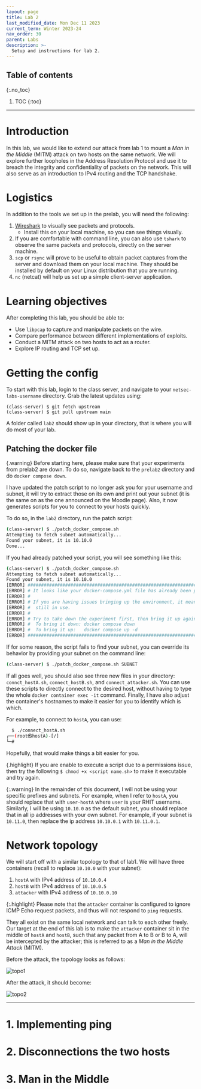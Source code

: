 ```yaml
---
layout: page
title: Lab 2
last_modified_date: Mon Dec 11 2023
current_term: Winter 2023-24
nav_order: 30
parent: Labs
description: >-
  Setup and instructions for lab 2.
---
```


## Table of contents
{:.no_toc}

1. TOC
{:toc}

---

# Introduction

In this lab, we would like to extend our attack from lab 1 to mount a _Man in
the Middle_ (MITM) attack on two hosts on the same network. We will explore
further loopholes in the Address Resolution Protocol and use it to breach the
integrity and confidentiality of packets on the network.  This will also serve
as an introduction to IPv4 routing and the TCP handshake.

# Logistics

In addition to the tools we set up in the prelab, you will need the following:

1. [Wireshark](https://www.wireshark.org/) to visually see packets and
   protocols.
   - Install this on your local machine, so you can see things visually.
2. If you are comfortable with command line, you can also use `tshark` to
   observe the same packets and protocols, directly on the server machine.
3. `scp` or `rsync` will prove to be useful to obtain packet captures from the
   server and download them on your local machine. They should be installed by
   default on your Linux distribution that you are running.
4. `nc` (netcat) will help us set up a simple client-server application.

# Learning objectives

After completing this lab, you should be able to:

- Use `libpcap` to capture and manipulate packets on the wire.
- Compare performance between different implementations of exploits.
- Conduct a MITM attack on two hosts to act as a router.
- Explore IP routing and TCP set up.

# Getting the config

To start with this lab, login to the class server, and navigate to your
`netsec-labs-username` directory. Grab the latest updates using:

  ```shell
  (class-server) $ git fetch upstream
  (class-server) $ git pull upstream main
  ```

A folder called `lab2` should show up in your directory, that is where you
will do most of your lab.

## Patching the docker file

{.warning}
Before starting here, please make sure that your experiments from prelab2 are
down.  To do so, navigate back to the `prelab2` directory and do `docker compose
down`.

I have updated the patch script to no longer ask you for your username and
subnet, it will try to extract those on its own and print out your subnet (it is
the same on as the one announced on the Moodle page). Also, it now generates
scripts for you to connect to your hosts quickly.

To do so, in the `lab2` directory, run the patch script:

  ```sh
  (class-server) $ ./patch_docker_compose.sh
  Attempting to fetch subnet automatically...
  Found your subnet, it is 10.10.0
  Done...
  ```

If you had already patched your script, you will see something like this:

  ```sh
  (class-server) $ ./patch_docker_compose.sh
  Attempting to fetch subnet automatically...
  Found your subnet, it is 10.10.0
  [ERROR] ########################################################################
  [ERROR] # It looks like your docker-compose.yml file has already been patched. #
  [ERROR] #                                                                      #
  [ERROR] # If you are having issues bringing up the environment, it means it is #
  [ERROR] #  still in use.                                                       #
  [ERROR] #                                                                      #
  [ERROR] # Try to take down the experiment first, then bring it up again.       #
  [ERROR] #  To bring it down: docker compose down                               #
  [ERROR] #  To bring it up:   docker compose up -d                              #
  [ERROR] ########################################################################
  ```

If for some reason, the script fails to find your subnet, you can override its
behavior by providing your subnet on the command line:

  ```sh
  (class-server) $ ./patch_docker_compose.sh SUBNET
  ```

If all goes well, you should also see three new files in your directory:
`connct_hostA.sh`, `connect_hostB.sh`, and `connect_attacker.sh`. You can use
these scripts to directly connect to the desired host, without having to type
the whole `docker container exec -it` command. Finally, I have also adjust the
container's hostnames to make it easier for you to identify which is which.

For example, to connect to `hostA`, you can use:

  ```sh
	$ ./connect_hostA.sh
  ┌──(root㉿hostA)-[/]
  └─#
  ```

Hopefully, that would make things a bit easier for you.

{.highlight}
If you are enable to execute a script due to a permissions issue, then try the
following `$ chmod +x <script name.sh>` to make it executable and try again.

{:.warning}
In the remainder of this document, I will not be using your specific prefixes
and subnets. For example, when I refer to `hostA`, you should replace that with
`user-hostA` where `user` is your RHIT username. Similarly, I will be using
`10.10.0` as the default subnet, you should replace that in all ip addresses
with your own subnet. For example, if your subnet is `10.11.0`, then replace the
ip address `10.10.0.1` with `10.11.0.1`.

# Network topology

We will start off with a similar topology to that of lab1. We will have three
containers (recall to replace `10.10.0` with your subnet):

1. `hostA` with IPv4 address of `10.10.0.4`
2. `hostB` with IPv4 address of `10.10.0.5`
3. `attacker` with IPv4 address of `10.10.0.10`

{:.highlight}
Please note that the `attacker` container is configured to ignore ICMP Echo
request packets, and thus will not respond to `ping` requests.

They all exist on the same local network and can talk to each other freely. Our
target at the end of this lab is to make the `attacker` container sit in the
middle of `hostA` and `hostB`, such that any packet from A to B or B to A, will
be intercepted by the attacker; this is referred to as a _Man in the Middle
Attack_ (MITM).

Before the attack, the topology looks as follows:

  ![topo1]({{site.baseurl}}/assets/images/lab2/topo_benign.jpg)

After the attack, it should become:

  ![topo2]({{site.baseurl}}/assets/images/lab2/topo_bad.jpg)


---

# 1. Implementing ping

# 2. Disconnections the two hosts

# 3. Man in the Middle

